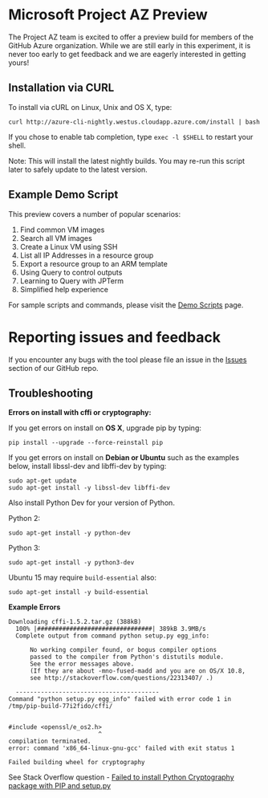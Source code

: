Microsoft Project AZ Preview
==================================

The Project AZ team is excited to offer a preview build for members of the GitHub Azure organization.  While we are still early in this experiment, it is never too early to get feedback and we are eagerly interested in getting yours!

Installation via CURL
-----------------

To install via cURL on Linux, Unix and OS X, type:

    curl http://azure-cli-nightly.westus.cloudapp.azure.com/install | bash

If you chose to enable tab completion, type `exec -l $SHELL` to restart your shell.

Note: This will install the latest nightly builds.  You may re-run this script later to safely update to the latest version.

Example Demo Script
-------------------

This preview covers a number of popular scenarios:

1. Find common VM images
2. Search all VM images
3. Create a Linux VM using SSH
4. List all IP Addresses in a resource group
5. Export a resource group to an ARM template
6. Using Query to control outputs
7. Learning to Query with JPTerm
8. Simplified help experience

For sample scripts and commands, please visit the [Demo Scripts](https://github.com/Azure/azure-cli/blob/master/doc/preview_demo_scripts.md) page.  

Reporting issues and feedback
=======================================

If you encounter any bugs with the tool please file an issue in the [Issues](https://github.com/Azure/azure-cli/issues) section of our GitHub repo.


Troubleshooting
---------------

**Errors on install with cffi or cryptography:**

If you get errors on install on **OS X**, upgrade pip by typing:

    pip install --upgrade --force-reinstall pip

If you get errors on install on **Debian or Ubuntu** such as the examples below,
install libssl-dev and libffi-dev by typing:

    sudo apt-get update
    sudo apt-get install -y libssl-dev libffi-dev

Also install Python Dev for your version of Python.

Python 2:

    sudo apt-get install -y python-dev

Python 3:

    sudo apt-get install -y python3-dev

Ubuntu 15 may require `build-essential` also:

    sudo apt-get install -y build-essential


**Example Errors**

    Downloading cffi-1.5.2.tar.gz (388kB)
      100% |################################| 389kB 3.9MB/s
      Complete output from command python setup.py egg_info:

          No working compiler found, or bogus compiler options
          passed to the compiler from Python's distutils module.
          See the error messages above.
          (If they are about -mno-fused-madd and you are on OS/X 10.8,
          see http://stackoverflow.com/questions/22313407/ .)

      ----------------------------------------
    Command "python setup.py egg_info" failed with error code 1 in /tmp/pip-build-77i2fido/cffi/


    #include <openssl/e_os2.h>
                             ^
    compilation terminated.
    error: command 'x86_64-linux-gnu-gcc' failed with exit status 1

    Failed building wheel for cryptography

See Stack Overflow question - [Failed to install Python Cryptography package with PIP and setup.py](http://stackoverflow.com/questions/22073516/failed-to-install-python-cryptography-package-with-pip-and-setup-py>)
